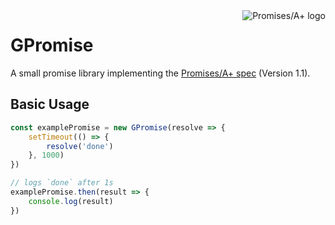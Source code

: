<a href="https://promisesaplus.com/">
    <img src="https://promisesaplus.com/assets/logo-small.png" alt="Promises/A+ logo"
         title="Promises/A+ 1.0 compliant" align="right" />
</a>

# GPromise

A small promise library implementing the [Promises/A+ spec](http://promises-aplus.github.com/promises-spec/) (Version 1.1).

## Basic Usage

```js
const examplePromise = new GPromise(resolve => {
    setTimeout(() => {
        resolve('done')
    }, 1000)
})

// logs `done` after 1s
examplePromise.then(result => {
    console.log(result)
})

```
